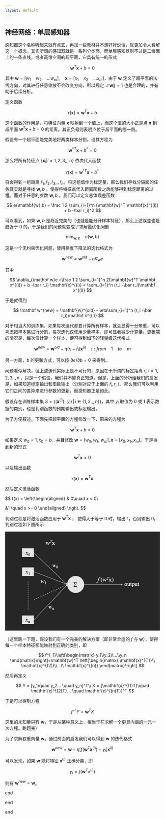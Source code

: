 ```yaml
---
layout: default
---
```


## 神经网络：单层感知器

感知器这个名称听起来就有点玄，再加一些教材并不想好好说话，就更加令人费解这一个概念。其实所谓的感知器就是一系列分类面，而单层感知器则不过是二维面上的一条直线，或者高维空间的超平面，它具有统一的形式

$$
\mathbf{w}^T \mathbf{x} + b = 0
$$

其中 $\mathbf{w} = [w_1 \quad w_2 \quad ... w_m],  \quad\mathbf{x} = [x_1 \quad x_2 \quad ... x_m]$，由于 $\mathbf{w}$ 定义了超平面的法线方向，对其进行任意缩放不会改变方向，所以规定 $\|\mathbf{w}\| = 1$ 也是合理的，并有助于后续分析。


定义函数

$$
r(\mathbf{x}) = \mathbf{w}^T \mathbf{x} + b
$$

这个函数的作用是，将特征向量 $\mathbf{x}$ 映射到一个值上，而这个值的大小正是点 $\mathbf{x}$ 到超平面 $\mathbf{w}^T \mathbf{x} + b = 0$ 的距离，其正负号则表明点位于超平面的哪一侧。

假设有一个超平面能完美地将两类样本分割，设其方程为

$$
\mathbf{w}^{* T} \mathbf{x} +b^* =0
$$

那么将所有特征点 $\{\mathbf x_i | i = 1,2,3,,,n\}$ 依次代入函数

$$
r(\mathbf{x}) = \mathbf{w}^{* T} \mathbf{x} +b^*
$$

将会得到一组距离 $\bar r_1, \bar r_2,\bar r_3,,,\bar r_n$。将这组值作为标定量，那么我们寻找分隔面的任务其实就是寻找 $\mathbf{w}, b$ ，使得将特征点代入距离函数之后能够得到标定距离的过程。而对于任意的参数 $\mathbf{w}, b$ ，我们可以定义总体误差函数

$$
e(\mathbf{w},b) = \frac 1 2 \sum_{i=1}^n (\mathbf{w}^T \mathbf{x}^{(i)} + b -\bar r_i)^2
$$

可以看到，如果 $\mathbf{w}, b$ 是趋近完美的（也就是能分开样本特征），那么上述误差也是趋近于 0 的。于是我们的问题就变成了求解最优化问题

$$
\min_{\mathbf{w},b} \quad e(\mathbf{w},b)
$$

这是一个无约束优化问题，使用梯度下降法的迭代格式为

$$
\mathbf w^{new} = \mathbf{w}^{old} - \eta \nabla_{\mathbf{w}} e
$$

其中

$$
\nabla_{\mathbf w}e =\frac 1 2 \sum_{i=1}^n 2(\mathbf{w}^T \mathbf x^{(i)} + b -\bar r_i) \mathbf{x}^{(i)} = \sum_{i=1}^n (r_i -\bar r_i)\mathbf x^{(i)}
  $$

于是就得到

$$
\mathbf w^{new} = \mathbf{w}^{old} - \eta\sum_{i=1}^n (r_i -\bar r_i)\mathbf x^{(i)}
$$

对于相当大的训练集，如果每次迭代都要计算所有样本，就会显得十分笨重，可以考虑把样本集进行分割，每次迭代仅使用少量样本，即可显著减少计算量。更极端的情况是，每次仅计算一个样本，便可得到如下的轻量级迭代格式

$$
\mathbf w^{new} = \mathbf{w}^{old} - \eta (r_i -\bar r_i)\mathbf x^{(i)} \quad i: from\quad  1\quad  to\quad m
$$

另一方面，$b$ 的更新方式，可以按 $\partial e /\partial b = 0$ 来得到。

问题看似解决，但上述迭代实际上是不可行的，原因在于所谓的标定距离 $\bar r_i ,i = 1,2,3,,,n$ ，只是一个假设，我们并不能真正知道。但是，上面的分析给我们的启发是，如果知道标定输出和函数输出（分别对应于上面的 $\bar r_i, r_i$ ），那么我们可以利用它们之间的差异来进行参数的更新，而感知器正是如此。

假设存在训练样本集 $S = \{(\mathbf{x}^{(i)}),\,\, y_i)\,|\, i \in \{1,2,,,n\}\}$，其中 $y_i$ 取值为 0 或 1 表示数据的类别，也是判别函数的预期输出或标定输出。

为了方便叙述，下面先把超平面的方程修改一下，原来的方程为

$$
\mathbf{w}^T \mathbf{x} + b = 0
$$

如果定义 $w_0 = 1, x_0 = b$，并且修改 $\mathbf{w} = [w_0, w_1,,w_m],\, \mathbf{x}=[x_0,x_1,,x_m]$。于是得到新的形式

$$
\mathbf{w}^T \mathbf{x} = 0
$$

以及输出函数

$$
r(\mathbf{x}) = \mathbf{w}^T \mathbf{x}
$$

然后定义激活函数

$$
f(x) = \left\{\begin{aligned}
& 0\quad x < 0\\

&1 \quad x >= 0
\end{aligned}
  \right.
$$

判别过程是将激活函数应用于 $\mathbf{w}^T\mathbf{x}$ ， 使得大于等于 0 时，输出 1，否则输出 0。判别过程如下图所示

![](../resources/2017-11-18-neural-networks-perceptron/perceptron.png)

（这里跑一下题，假设我们有一个完美的解决方案（即非常合适的 $f$ 与 $\mathbf{w}$），使得每一个样本特征都能映射到正确的类别，即

$$
f^{-1}\left[\begin{matrix}
y_1\\y_2\\...\\y_n
\end{matrix}\right]=\mathbf{w}^T
\left[\begin{matrix}
\mathbf{x}^{(1)}\\
\mathbf{x}^{(2)}\\...\\
\mathbf{x}^{(n)}
\end{matrix}\right]
$$

然后再定义

$$
Y = [y_1\quad y_2... \quad y_n]^T\\
X = [\mathbf{x}^{(1)T}\quad \mathbf{x}^{(2)T}... \quad \mathbf{x}^{(n)T}]^T
$$

于是可以得到方程

$$
f^{-1}Y = \mathbf{w}^T X
$$

这里的未知量只有 $\mathbf{w}$，于是从某种意义上，相当于在求解一个更具内涵的一元一次方程。跑题完）

为了求解权重向量 $\mathbf{w}$，通过前面的启发我们可以得到 $\mathbf{w}$ 的迭代格式

$$
\mathbf w^{new} = \mathbf{w} - \eta [f(\mathbf{w}^T \mathbf{x}^{(i)}) - y_i]\mathbf x^{(i)}
$$

可以发现，如果 $\mathbf{w}$ 能将特征 $\mathbf x^{(i)}$ 正确分类，即

$$
y_i = f(\mathbf{w}^T x^{(i)})
$$

则有 $\mathbf{w}^{new} = \mathbf{w}$。

end

end

end

